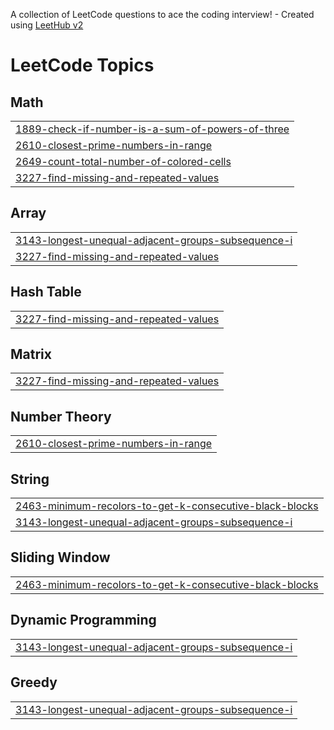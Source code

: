 A collection of LeetCode questions to ace the coding interview! - Created using [LeetHub v2](https://github.com/arunbhardwaj/LeetHub-2.0)
<!---LeetCode Topics Start-->
# LeetCode Topics
## Math
|  |
| ------- |
| [1889-check-if-number-is-a-sum-of-powers-of-three](https://github.com/Hunnibs/Datastructure-Algorithm_Java/tree/master/1889-check-if-number-is-a-sum-of-powers-of-three) |
| [2610-closest-prime-numbers-in-range](https://github.com/Hunnibs/Datastructure-Algorithm_Java/tree/master/2610-closest-prime-numbers-in-range) |
| [2649-count-total-number-of-colored-cells](https://github.com/Hunnibs/Datastructure-Algorithm_Java/tree/master/2649-count-total-number-of-colored-cells) |
| [3227-find-missing-and-repeated-values](https://github.com/Hunnibs/Datastructure-Algorithm_Java/tree/master/3227-find-missing-and-repeated-values) |
## Array
|  |
| ------- |
| [3143-longest-unequal-adjacent-groups-subsequence-i](https://github.com/Hunnibs/Datastructure-Algorithm_Java/tree/master/3143-longest-unequal-adjacent-groups-subsequence-i) |
| [3227-find-missing-and-repeated-values](https://github.com/Hunnibs/Datastructure-Algorithm_Java/tree/master/3227-find-missing-and-repeated-values) |
## Hash Table
|  |
| ------- |
| [3227-find-missing-and-repeated-values](https://github.com/Hunnibs/Datastructure-Algorithm_Java/tree/master/3227-find-missing-and-repeated-values) |
## Matrix
|  |
| ------- |
| [3227-find-missing-and-repeated-values](https://github.com/Hunnibs/Datastructure-Algorithm_Java/tree/master/3227-find-missing-and-repeated-values) |
## Number Theory
|  |
| ------- |
| [2610-closest-prime-numbers-in-range](https://github.com/Hunnibs/Datastructure-Algorithm_Java/tree/master/2610-closest-prime-numbers-in-range) |
## String
|  |
| ------- |
| [2463-minimum-recolors-to-get-k-consecutive-black-blocks](https://github.com/Hunnibs/Datastructure-Algorithm_Java/tree/master/2463-minimum-recolors-to-get-k-consecutive-black-blocks) |
| [3143-longest-unequal-adjacent-groups-subsequence-i](https://github.com/Hunnibs/Datastructure-Algorithm_Java/tree/master/3143-longest-unequal-adjacent-groups-subsequence-i) |
## Sliding Window
|  |
| ------- |
| [2463-minimum-recolors-to-get-k-consecutive-black-blocks](https://github.com/Hunnibs/Datastructure-Algorithm_Java/tree/master/2463-minimum-recolors-to-get-k-consecutive-black-blocks) |
## Dynamic Programming
|  |
| ------- |
| [3143-longest-unequal-adjacent-groups-subsequence-i](https://github.com/Hunnibs/Datastructure-Algorithm_Java/tree/master/3143-longest-unequal-adjacent-groups-subsequence-i) |
## Greedy
|  |
| ------- |
| [3143-longest-unequal-adjacent-groups-subsequence-i](https://github.com/Hunnibs/Datastructure-Algorithm_Java/tree/master/3143-longest-unequal-adjacent-groups-subsequence-i) |
<!---LeetCode Topics End-->